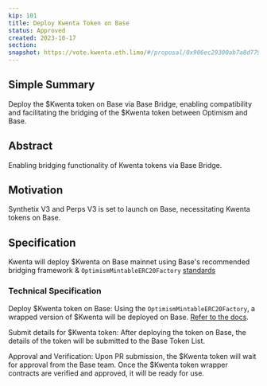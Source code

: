 ```yaml
---
kip: 101
title: Deploy Kwenta Token on Base
status: Approved
created: 2023-10-17
section: 
snapshot: https://vote.kwenta.eth.limo/#/proposal/0x906ec29300ab7a8d77971bf8a26dfeb06a6c69ba35d7dc1c06eead6a5be00847
---
```


## Simple Summary
Deploy the $Kwenta token on Base via Base Bridge, enabling compatibility and facilitating the bridging of the $Kwenta token between Optimism and Base.

## Abstract
Enabling bridging functionality of Kwenta tokens via Base Bridge.

## Motivation
Synthetix V3 and Perps V3 is set to launch on Base, necessitating Kwenta tokens on Base. 

## Specification
Kwenta will deploy $Kwenta on Base mainnet using Base's recommended bridging framework & `OptimismMintableERC20Factory` [standards](https://docs.base.org/tokens/list/)

### Technical Specification
Deploy $Kwenta token on Base: Using the `OptimismMintableERC20Factory`, a wrapped version of $Kwenta will be deployed on Base. [Refer to the docs](https://docs.base.org/tokens/list/).

Submit details for $Kwenta token: After deploying the token on Base, the details of the token will be submitted to the Base Token List.

Approval and Verification: Upon PR submission, the $Kwenta token will wait for approval from the Base team. Once the $Kwenta token wrapper contracts are verified and approved, it will be ready for use.